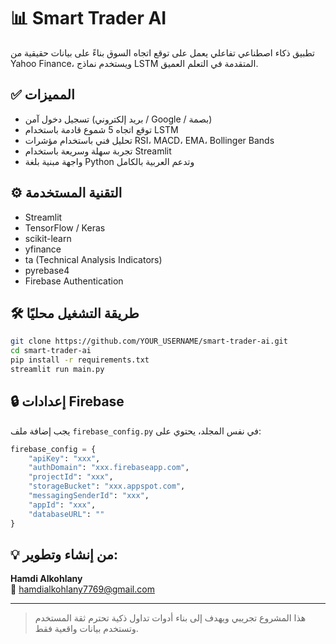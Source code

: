 # 📊 Smart Trader AI

تطبيق ذكاء اصطناعي تفاعلي يعمل على توقع اتجاه السوق بناءً على بيانات حقيقية من Yahoo Finance، ويستخدم نماذج LSTM المتقدمة في التعلم العميق.

## ✅ المميزات

- تسجيل دخول آمن (بريد إلكتروني / Google / بصمة)
- توقع اتجاه 5 شموع قادمة باستخدام LSTM
- تحليل فني باستخدام مؤشرات RSI، MACD، EMA، Bollinger Bands
- تجربة سهلة وسريعة باستخدام Streamlit
- واجهة مبنية بلغة Python وتدعم العربية بالكامل

## ⚙️ التقنية المستخدمة

- Streamlit
- TensorFlow / Keras
- scikit-learn
- yfinance
- ta (Technical Analysis Indicators)
- pyrebase4
- Firebase Authentication

## 🛠️ طريقة التشغيل محليًا

```bash
git clone https://github.com/YOUR_USERNAME/smart-trader-ai.git
cd smart-trader-ai
pip install -r requirements.txt
streamlit run main.py
```

## 🔒 إعدادات Firebase

يجب إضافة ملف `firebase_config.py` في نفس المجلد، يحتوي على:

```python
firebase_config = {
    "apiKey": "xxx",
    "authDomain": "xxx.firebaseapp.com",
    "projectId": "xxx",
    "storageBucket": "xxx.appspot.com",
    "messagingSenderId": "xxx",
    "appId": "xxx",
    "databaseURL": ""
}
```

## 💡 من إنشاء وتطوير:

**Hamdi Alkohlany**  
📧 hamdialkohlany7769@gmail.com

---
> هذا المشروع تجريبي ويهدف إلى بناء أدوات تداول ذكية تحترم ثقة المستخدم وتستخدم بيانات واقعية فقط.

